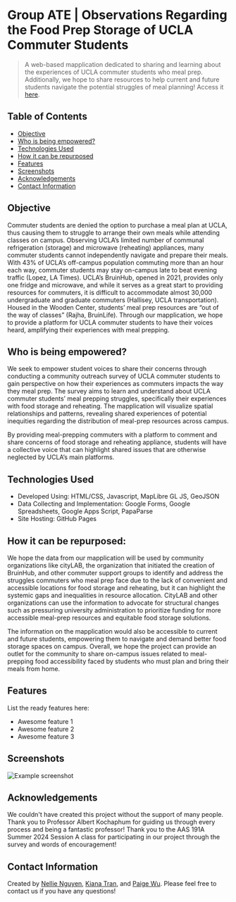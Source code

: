 # Group ATE | Observations Regarding the Food Prep Storage of UCLA Commuter Students
> A web-based mapplication dedicated to sharing and learning about the experiences of UCLA commuter students who meal prep. Additionally, we hope to share resources to help current and future students navigate the potential struggles of meal planning!
> Access it [here](https://pwinnie2026.github.io/group-ate/index.html).


## Table of Contents
* [Objective](#Objective)
* [Who is being empowered?](#Who-is-being-empowered?)
* [Technologies Used](#technologies-used)
* [How it can be repurposed](How-it-can-be-repurposed)
* [Features](#features)
* [Screenshots](#screenshots)
* [Acknowledgements](#acknowledgements)
* [Contact Information](#Contact-Information)


## Objective
Commuter students are denied the option to purchase a meal plan at UCLA, thus causing them to struggle to arrange their own meals while attending classes on campus. Observing UCLA’s limited number of communal refrigeration (storage) and microwave (reheating) appliances, many commuter students cannot independently navigate and prepare their meals. With 43% of UCLA’s off-campus population commuting more than an hour each way, commuter students may stay on-campus late to beat evening traffic (Lopez, LA Times). UCLA’s BruinHub, opened in 2021, provides only one fridge and microwave, and while it serves as a great start to providing resources for commuters, it is difficult to accommodate almost 30,000 undergraduate and graduate commuters (Hallisey, UCLA transportation). Housed in the Wooden Center, students’ meal prep resources are “out of the way of classes” (Rajha, BruinLife). Through our mapplication, we hope to provide a platform for UCLA commuter students to have their voices heard, amplifying their experiences with meal prepping.

## Who is being empowered?
We seek to empower student voices to share their concerns through conducting a community outreach survey of UCLA commuter students to gain perspective on how their experiences as commuters impacts the way they meal prep. The survey aims to learn and understand about UCLA commuter students’ meal prepping struggles, specifically their experiences with food storage and reheating. The mapplication will visualize spatial relationships and patterns, revealing shared experiences of potential inequities regarding the distribution of meal-prep resources across campus. 

By providing meal-prepping commuters with a platform to comment and share concerns of food storage and reheating appliance, students will have a collective voice that can highlight shared issues that are otherwise neglected by UCLA’s main platforms.


## Technologies Used
- Developed Using: HTML/CSS, Javascript, MapLibre GL JS, GeoJSON 
- Data Collecting and Implementation: Google Forms, Google Spreadsheets, Google Apps Script, PapaParse
- Site Hosting: GitHub Pages


## How it can be repurposed:
We hope the data from our mapplication will be used by community organizations like cityLAB, the organization that initiated the creation of BruinHub, and other commuter support groups to identify and address the struggles commuters who meal prep face due to the lack of convenient and accessible locations for food storage and reheating, but it can highlight the systemic gaps and inequalities in resource allocation. CityLAB  and other organizations can use the information to advocate for structural changes such as pressuring university administration to prioritize funding for more accessible meal-prep resources and equitable food storage solutions. 

The information on the mapplication would also be accessible to current and future students, empowering them to navigate and demand better food storage spaces on campus. Overall, we hope the project can provide an outlet for the community to share on-campus issues related to meal-prepping food accessibility faced by students who must plan and bring their meals from home.


## Features
List the ready features here:
- Awesome feature 1
- Awesome feature 2
- Awesome feature 3


## Screenshots
![Example screenshot](./img/screenshot.png)
<!-- If you have screenshots you'd like to share, include them here. -->


## Acknowledgements
We couldn't have created this project without the support of many people. Thank you to Professor Albert Kochaphum for guiding us through every process and being a fantastic professor! Thank you to the AAS 191A Summer 2024 Session A class for participating in our project through the survey and words of encouragement!


## Contact Information
Created by [Nellie Nguyen](
nellienguyen149@g.ucla.edu), [Kiana Tran](kianaptran@gmail.com), and [Paige Wu](
paigewinniewu@g.ucla.edu). Please feel free to contact us if you have any questions!
